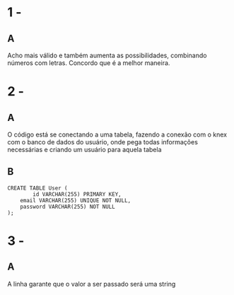# 1 -
## A
<p>Acho mais válido e também aumenta as possibilidades, combinando números com letras. Concordo que é a melhor maneira.</p>

# 2 -
## A
<p> O código está se conectando a uma tabela, fazendo a conexão com o knex com o banco de dados do usuário, onde pega todas informações necessárias e criando um usuário para aquela tabela </p>

## B
```
CREATE TABLE User (
		id VARCHAR(255) PRIMARY KEY,
    email VARCHAR(255) UNIQUE NOT NULL,
    password VARCHAR(255) NOT NULL
);
```



# 3 -
## A
<p> A linha garante que o valor a ser passado será uma string </p>